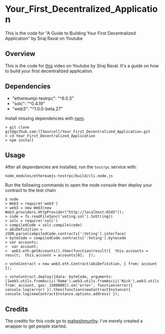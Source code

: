 # Your_First_Decentralized_Application
This is the code for "A Guide to Building Your First Decentralized Application" by Siraj Raval on Youtube


## Overview

This is the code for [this](https://youtu.be/gSQXq2_j-mw) video on Youtube by Siraj Raval. It's a guide on how to build your first decentralized application. 

## Dependencies

* "ethereumjs-testrpc": "^6.0.3"
* "solc": "^0.4.19"
* "web3": "^1.0.0-beta.27"
    
Install missing dependencies with [npm](https://www.npmjs.com/). 

```
> git clone git@github.com:llSourcell/Your_First_Decentralized_Application.git
> cd Your_First_Decentralized_Application
> npm install 
```

## Usage

After all dependancies are installed, run the `testrpc` service with:
```
node_modules/ethereumjs-testrpc/build/cli.node.js
```

Run the following commands to open the node console then deploy your contract to the test chain

```
$ node
> Web3 = require('web3')
> web3 = new Web3(new Web3.providers.HttpProvider("http://localhost:8545"));
> code = fs.readFileSync('voting.sol').toString()
> solc = require('solc')
> compiledCode = solc.compile(code)
> abiDefinition = JSON.parse(compiledCode.contracts[':Voting'].interface)
> byteCode = compiledCode.contracts[':Voting'].bytecode
> var accounts;
>  var account;
>  web3.eth.getAccounts().then(function(result){  this.accounts = result;  this.account = accounts[0];  });

> voteContract = new web3.eth.Contract(abiDefinition, { from: account });

> voteContract.deploy({data: byteCode, arguments: [[web3.utils.fromAscii('Rama'),web3.utils.fromAscii('Nick'),web3.utils.fromAscii('Jose')]]}).send({ from: account, gas: 1500000}).on('error', function(error){ console.log(error) }).then(function(newContractInstance){ console.log(newContractInstance.options.address) });
```


## Credits

The credits for this code go to [maheshmurthy](https://gist.github.com/maheshmurthy). I've merely created a wrapper to get people started. 
